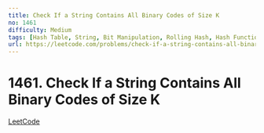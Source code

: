 ```yaml
---
title: Check If a String Contains All Binary Codes of Size K
no: 1461
difficulty: Medium
tags: [Hash Table, String, Bit Manipulation, Rolling Hash, Hash Function]
url: https://leetcode.com/problems/check-if-a-string-contains-all-binary-codes-of-size-k/
---
```


# 1461. Check If a String Contains All Binary Codes of Size K

[LeetCode](https://leetcode.com/problems/check-if-a-string-contains-all-binary-codes-of-size-k/)

